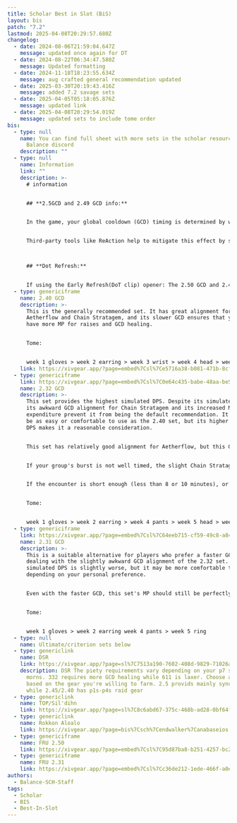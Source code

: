 ```yaml
---
title: Scholar Best in Slot (BiS)
layout: bis
patch: "7.2"
lastmod: 2025-04-08T20:29:57.680Z
changelog:
  - date: 2024-08-06T21:59:04.647Z
    message: updated once again for DT
  - date: 2024-08-22T06:34:47.580Z
    message: Updated formatting
  - date: 2024-11-18T18:23:55.634Z
    message: aug crafted general recommendation updated
  - date: 2025-03-30T20:19:43.416Z
    message: added 7.2 savage sets
  - date: 2025-04-05T05:18:05.876Z
    message: updated link
  - date: 2025-04-08T20:29:54.019Z
    message: updated sets to include tome order
bis:
  - type: null
    name: You can find full sheet with more sets in the scholar resources on The
      Balance discord
    description: ""
  - type: null
    name: Information
    link: ""
    description: >-
      # information


      ## **2.5GCD and 2.49 GCD info:**


      In the game, your global cooldown (GCD) timing is determined by when the game code aligns with your frame updates. This happens once per frame. If your next action doesn't sync perfectly with these frames, there can be slight delays in your GCD. This is especially noticeable on lower FPS. Fluctuating frame rates can also make your GCD more unpredictable. Over the course of a battle, these delays could mean that a gear set with a supposed 2.5 GCD might actually function more like a 2.505 GCD. Players with higher FPS will suffer the effects of this issue less but will never be able to fully eliminate them.


      Third-party tools like ReAction help to mitigate this effect by syncing your frames with when your GCD is ready. To better understand how this works for your specific character, you can make comparisons using a GCD calculator. By inputting fflogs into the calculator, you can see the actual duration of your GCDs during gameplay. It's advisable to use multiple logs for accuracy and disregard any anomalous data. For a practical tool to calculate GCDs, you can visit https://gcdcalc.fly.dev/



      ## **Dot Refresh:**


      If using the Early Refresh(DoT clip) opener: The 2.50 GCD and 2.49 GCD sets will NOT land Biolysis under Chain Stratagem if you use Biolysis AFTER your 6th Energy Drain in the opener (the breakpoint is 2.47 GCD and requires low ping). To fix this, use Biolysis on the same GCD as your 6th Energy Drain.
  - type: genericiframe
    name: 2.40 GCD
    description: >-
      This is the generally recommended set. It has great alignment for both
      Aetherflow and Chain Stratagem, and its slower GCD ensures that you will
      have more MP for raises and GCD healing.


      Tome:


      week 1 gloves > week 2 earring > week 3 wrist > week 4 head > week 6 pants > week 7 ring
    link: https://xivgear.app/?page=embed%7Csl%7Ce5716a38-b081-471b-8cf5-caaa22103d5c
  - type: genericiframe
    link: https://xivgear.app/?page=embed%7Csl%7C0e64c435-babe-48aa-be5a-f8bcfe3c06c1
    name: 2.32 GCD
    description: >-
      This set provides the highest simulated DPS. Despite its simulated DPS,
      its awkward GCD alignment for Chain Stratagem and its increased MP
      expenditure prevent it from being the default recommendation. It may not
      be as easy or comfortable to use as the 2.40 set, but its higher simulated
      DPS makes it a reasonable consideration.


      This set has relatively good alignment for Aetherflow, but this GCD causes Chain Stratagem to drift by 0.6-0.7s per use. That amount of drift may or may not matter.


      If your group's burst is not well timed, the slight Chain Stratagem drift is probably irrelevant. Even if your group's burst is coordinated, raid buffs tend to drift a little over the course of an encounter, so the slight Chain Stratagem drift might not actually cause it to be misaligned.


      If the encounter is short enough (less than 8 or 10 minutes), or if your group ever delays raid buffs because of mechanics or downtime, the slight Chain Stratagem drift should not be significant.


      Tome:


      week 1 gloves > week 2 earring > week 4 pants > week 5 head > week 6 ring
  - type: genericiframe
    link: https://xivgear.app/?page=embed%7Csl%7C64eeb715-cf59-49c8-a84d-90dc970034b3
    name: 2.31 GCD
    description: >-
      This is a suitable alternative for players who prefer a faster GCD without
      dealing with the slightly awkward GCD alignment of the 2.32 set. Its
      simulated DPS is slightly worse, but it may be more comfortable to use,
      depending on your personal preference.


      Even with the faster GCD, this set's MP should still be perfectly sustainable in a somewhat organized environment where you do not expect to cast multiple raises or do a lot of GCD healing.


      Tome:


      week 1 gloves > week 2 earring week 4 pants > week 5 ring
  - type: null
    name: Ultimate/criterion sets below
  - type: genericlink
    name: DSR
    link: https://xivgear.app/?page=sl%7C7513a190-7602-408d-9829-71026af81e45
    description: DSR The piety requirements vary depending on your p7 strat for akh
      morns. 332 requires more GCD healing while 611 is laxer. Choose a GCD
      based on the gear you're willing to farm. 2.5 provids mainly sync gear
      while 2.45/2.40 has p1s-p4s raid gear
  - type: genericlink
    name: TOP/Sil'dihn
    link: https://xivgear.app/?page=sl%7C8c6abd67-375c-468b-ad28-0bf64fd7a650
  - type: genericlink
    name: Rokkon Aloalo
    link: https://xivgear.app/?page=bis%7Csch%7Cendwalker%7Canabaseios
  - type: genericiframe
    name: FRU 2.50
    link: https://xivgear.app/?page=embed%7Csl%7C95d87ba8-b251-4257-bc2b-c227abb7d321
  - type: genericiframe
    name: FRU 2.31
    link: https://xivgear.app/?page=embed%7Csl%7Cc36de212-1ede-466f-a0e0-e80d838fbf49
authors:
  - Balance-SCH-Staff
tags:
  - Scholar
  - BIS
  - Best-In-Slot
---
```

